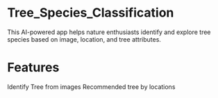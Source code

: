 # Tree_Species_Classification
This AI-powered app helps nature enthusiasts identify and explore tree species based on image, location, and tree attributes.
#  Features
Identify Tree from images
Recommended tree by locations
